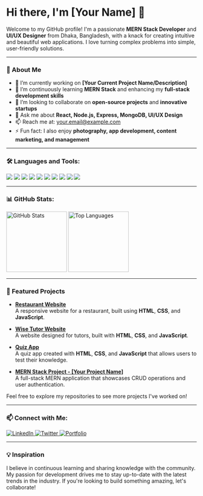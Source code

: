 # Hi there, I'm [Your Name] 👋

Welcome to my GitHub profile! I'm a passionate **MERN Stack Developer** and **UI/UX Designer** from Dhaka, Bangladesh, with a knack for creating intuitive and beautiful web applications. I love turning complex problems into simple, user-friendly solutions.

---

### 🚀 About Me

- 🔭 I’m currently working on **[Your Current Project Name/Description]**
- 🌱 I’m continuously learning **MERN Stack** and enhancing my **full-stack development skills**
- 👯 I’m looking to collaborate on **open-source projects** and **innovative startups**
- 💬 Ask me about **React, Node.js, Express, MongoDB, UI/UX Design**
- 📫 Reach me at: [your.email@example.com](mailto:your.email@example.com)
- ⚡ Fun fact: I also enjoy **photography, app development, content marketing, and management**

---

### 🛠️ Languages and Tools:

<p>
  <img src="https://img.shields.io/badge/JavaScript-ES6+-F7DF1E?style=for-the-badge&logo=javascript&logoColor=black">
  <img src="https://img.shields.io/badge/React-61DAFB?style=for-the-badge&logo=react&logoColor=white">
  <img src="https://img.shields.io/badge/Node.js-339933?style=for-the-badge&logo=nodedotjs&logoColor=white">
  <img src="https://img.shields.io/badge/Express-000000?style=for-the-badge&logo=express&logoColor=white">
  <img src="https://img.shields.io/badge/MongoDB-47A248?style=for-the-badge&logo=mongodb&logoColor=white">
  <img src="https://img.shields.io/badge/HTML5-E34F26?style=for-the-badge&logo=html5&logoColor=white">
  <img src="https://img.shields.io/badge/CSS3-1572B6?style=for-the-badge&logo=css3&logoColor=white">
  <img src="https://img.shields.io/badge/Git-F05032?style=for-the-badge&logo=git&logoColor=white">
  <img src="https://img.shields.io/badge/GitHub-181717?style=for-the-badge&logo=github&logoColor=white">
  <img src="https://img.shields.io/badge/VS%20Code-007ACC?style=for-the-badge&logo=visual-studio-code&logoColor=white">
</p>

---

### 📊 GitHub Stats:

<p>
  <img src="https://github-readme-stats.vercel.app/api?username=YourGitHubUsername&show_icons=true&theme=radical" alt="GitHub Stats" height="160"/>
  <img src="https://github-readme-stats.vercel.app/api/top-langs/?username=YourGitHubUsername&layout=compact&theme=radical" alt="Top Languages" height="160"/>
</p>

---

### 🌟 Featured Projects

- **[Restaurant Website](https://github.com/YourGitHubUsername/restaurant-website)**  
  A responsive website for a restaurant, built using **HTML**, **CSS**, and **JavaScript**.
  
- **[Wise Tutor Website](https://github.com/YourGitHubUsername/wise-tutor)**  
  A website designed for tutors, built with **HTML**, **CSS**, and **JavaScript**.

- **[Quiz App](https://github.com/YourGitHubUsername/quiz-app)**  
  A quiz app created with **HTML**, **CSS**, and **JavaScript** that allows users to test their knowledge.

- **[MERN Stack Project - [Your Project Name]](https://github.com/YourGitHubUsername/mern-project)**  
  A full-stack MERN application that showcases CRUD operations and user authentication.

Feel free to explore my repositories to see more projects I've worked on!

---

### 📫 Connect with Me:

<p>
  <a href="https://www.linkedin.com/in/YourLinkedInProfile/">
    <img src="https://img.shields.io/badge/LinkedIn-0077B5?style=for-the-badge&logo=linkedin&logoColor=white" alt="LinkedIn">
  </a>
  <a href="https://twitter.com/YourTwitterHandle">
    <img src="https://img.shields.io/badge/Twitter-1DA1F2?style=for-the-badge&logo=twitter&logoColor=white" alt="Twitter">
  </a>
  <a href="https://your-portfolio.com/">
    <img src="https://img.shields.io/badge/Portfolio-FF5722?style=for-the-badge&logo=web&logoColor=white" alt="Portfolio">
  </a>
</p>

---

### 💡 Inspiration

I believe in continuous learning and sharing knowledge with the community. My passion for development drives me to stay up-to-date with the latest trends in the industry. If you're looking to build something amazing, let's collaborate!




